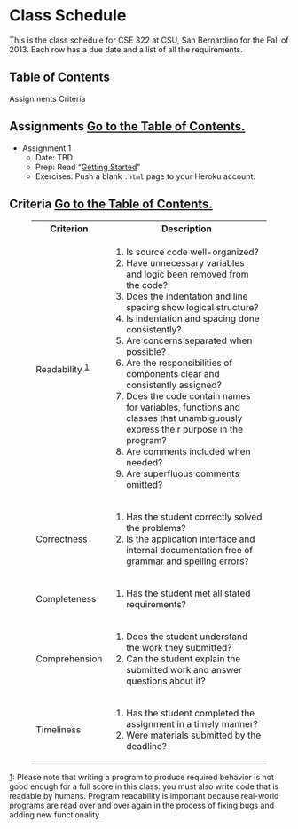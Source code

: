 <h1>Class Schedule</h1>
<p>This is the class schedule for CSE 322 at CSU, San Bernardino for the Fall of 2013. Each row has a due date and a list of all the requirements.</p>

<div id='toc' class='toc'>
    <h2>Table of Contents</h2>
    <nav>
        <a href='#assignments' title='Assignments'>Assignments</a>
        <a href='#criteria' title='Criteria'>Criteria</a>
    </nav>
</div>

<h2 id='assignments'>
    Assignments
    <a class='small button' href='#toc' title='Go to the Table of Contents'>Go to the Table of Contents.</a>
</h2>

- Assignment 1   
    - Date: TBD   
    - Prep: Read &ldquo;[Getting Started](# "Getting Started")&rdquo;   
    - Exercises: Push a blank <code>.html</code> page to your Heroku account.   

<h2 id='criteria'>
    Criteria
    <a class='small button' href='#toc' title='Go to the Table of Contents'>Go to the Table of Contents.</a>
</h2>

<figure>
<table>
    <tr>
        <th>Criterion</th>
        <th>Description</th>
    </tr>
    <tr>
        <td>Readability <sup><a id='footnote-1-source' href='#footnote-1' title='See footnote 1'>1</a></sup></td>
        <td>
            <ol>
                <li>Is source code well-organized?</li>
                <li>Have unnecessary variables and logic been removed from the code?</li>
                <li>Does the indentation and line spacing show logical structure?</li>
                <li>Is indentation and spacing done consistently?</li>
                <li>Are concerns separated when possible?</li>
                <li>Are the responsibilities of components clear and consistently assigned?</li>
                <li>Does the code contain names for variables, functions and classes that unambiguously express their purpose in the program?</li>
                <li>Are comments included when needed?</li>
                <li>Are superfluous comments omitted?</li>
            </ol>
        </td>
    </tr>
    <tr>
        <td>Correctness</td>
        <td>
            <ol>
                <li>Has the student correctly solved the problems?</li>
                <li>Is the application interface and internal documentation free of grammar and spelling errors?</li>
            </ol>
        </td>
    </tr>
    <tr>
        <td>Completeness</td>
        <td>
            <ol>
                <li>Has the student met all stated requirements?</li>
            </ol>
        </td>
    </tr>
    <tr>
        <td>Comprehension</td>
        <td>
            <ol>
                <li>Does the student understand the work they submitted?</li>
                <li>Can the student explain the submitted work and answer questions about it?</li>
            </ol>
        </td>
    </tr>
    <tr>
        <td>Timeliness</td>
        <td>
            <ol>
                <li>Has the student completed the assignment in a timely manner?</li>
                <li>Were materials submitted by the deadline?</li>
            </ol>
        </td>
    </tr>
</table>
</figure>
<figcaption>
    <a id='footnote-1' href='#footnote-1-source' title='Return to source'>1</a>: Please note that writing a program to produce required behavior is not good enough for a full score in this class: you must also write code that is readable by humans.  Program readability is important because real-world programs are read over and over again in the process of fixing bugs and adding new functionality.
</figcaption>